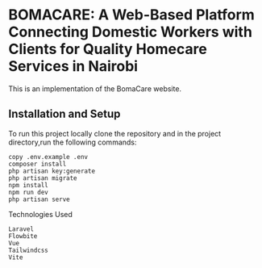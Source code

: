 # BOMACARE: A Web-Based Platform Connecting Domestic Workers with Clients for Quality Homecare Services in Nairobi

This is an implementation of the BomaCare website.

## Installation and Setup

To run this project locally clone the repository and in the project directory,run the following commands:

    copy .env.example .env
    composer install
    php artisan key:generate
    php artisan migrate
    npm install
    npm run dev
    php artisan serve

Technologies Used

    Laravel
    Flowbite
    Vue
    Tailwindcss
    Vite
